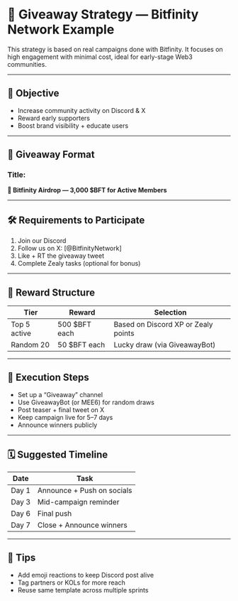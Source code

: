 # 🎁 Giveaway Strategy — Bitfinity Network Example

This strategy is based on real campaigns done with Bitfinity. It focuses on high engagement with minimal cost, ideal for early-stage Web3 communities.

---

## 🎯 Objective

- Increase community activity on Discord & X  
- Reward early supporters  
- Boost brand visibility + educate users  

---

## 📌 Giveaway Format

### Title:  
**🎉 Bitfinity Airdrop — 3,000 $BFT for Active Members**

---

## 🛠️ Requirements to Participate

1. Join our Discord  
2. Follow us on X: [@BitfinityNetwork]  
3. Like + RT the giveaway tweet  
4. Complete Zealy tasks (optional for bonus)

---

## 🎰 Reward Structure

| Tier | Reward | Selection |
|------|--------|-----------|
| Top 5 active | 500 $BFT each | Based on Discord XP or Zealy points |
| Random 20 | 50 $BFT each | Lucky draw (via GiveawayBot) |

---

## 🧠 Execution Steps

- Set up a “Giveaway” channel  
- Use GiveawayBot (or MEE6) for random draws  
- Post teaser + final tweet on X  
- Keep campaign live for 5–7 days  
- Announce winners publicly

---

## 🗓 Suggested Timeline

| Date | Task |
|------|------|
| Day 1 | Announce + Push on socials  
| Day 3 | Mid-campaign reminder  
| Day 6 | Final push  
| Day 7 | Close + Announce winners

---

## 🧩 Tips

- Add emoji reactions to keep Discord post alive  
- Tag partners or KOLs for more reach  
- Reuse same template across multiple sprints
